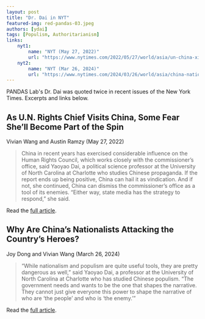 ```yaml
---
layout: post
title: "Dr. Dai in NYT"
featured-img: red-pandas-03.jpeg
authors: [ydai]
tags: [Populism, Authoritarianism]
links:
    nyt1:
        name: "NYT (May 27, 2022)"
        url: "https://www.nytimes.com/2022/05/27/world/asia/un-china-xinjiang.html"
    nyt2:
        name: "NYT (Mar 26, 2024)"
        url: "https://www.nytimes.com/2024/03/26/world/asia/china-nationalists-online-attacks.html"
---
```


<div class="callout">
PANDAS Lab's Dr. Dai was quoted twice in recent issues of the New York Times. Excerpts and links below.
</div>

## As U.N. Rights Chief Visits China, Some Fear She’ll Become Part of the Spin

Vivian Wang and Austin Ramzy (May 27, 2022)

> China in recent years has exercised considerable influence on the Human Rights Council, which works closely with the commissioner’s office, said Yaoyao Dai, a political science professor at the University of North Carolina at Charlotte who studies Chinese propaganda. If the report ends up being positive, China can hail it as vindication. And if not, she continued, China can dismiss the commissioner’s office as a tool of its enemies. “Either way, state media has the strategy to respond,” she said.

Read the [full article](https://www.nytimes.com/2022/05/27/world/asia/un-china-xinjiang.html).

## Why Are China’s Nationalists Attacking the Country’s Heroes?

Joy Dong and Vivian Wang (March 26, 2024)

> “While nationalism and populism are quite useful tools, they are pretty dangerous as well,” said Yaoyao Dai, a professor at the University of North Carolina at Charlotte who has studied Chinese populism. “The government needs and wants to be the one that shapes the narrative. They cannot just give everyone this power to shape the narrative of who are ‘the people’ and who is ‘the enemy.’”

Read the [full article](https://www.nytimes.com/2024/03/26/world/asia/china-nationalists-online-attacks.html).
